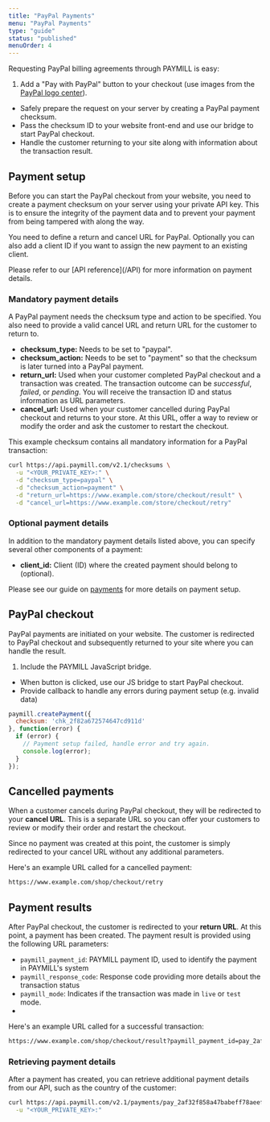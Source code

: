 ```yaml
---
title: "PayPal Payments"
menu: "PayPal Payments"
type: "guide"
status: "published"
menuOrder: 4
---
```


Requesting PayPal billing agreements through PAYMILL is easy:

1. Add a "Pay with PayPal" button to your checkout (use images from the [PayPal logo center](https://www.paypal.com/webapps/mpp/logo-center)).
- Safely prepare the request on your server by creating a PayPal payment checksum.
- Pass the checksum ID to your website front-end and use our bridge to start PayPal checkout.
- Handle the customer returning to your site along with information about the transaction result.

## Payment setup

Before you can start the PayPal checkout from your website, you need to create a payment checksum on your server using your private API key. This is to ensure the integrity of the payment data and to prevent your payment from being tampered with along the way.

You need to define a return and cancel URL for PayPal. Optionally you can also add a client ID if you want to assign the new payment to an existing client.

<div class="info">
Please refer to our [API reference](/API) for more information on payment details.
</div>

### Mandatory payment details

A PayPal payment needs the checksum type and action to be specified. You also need to provide a valid cancel URL and return URL for the customer to return to.

- **checksum_type:** Needs to be set to "paypal".
- **checksum_action:** Needs to be set to "payment" so that the checksum is later turned into a PayPal payment.
- **return_url:** Used when your customer completed PayPal checkout and a transaction was created. The transaction outcome can be *successful*, *failed*, or *pending*. You will receive the transaction ID and status information as URL parameters.
- **cancel_url:** Used when your customer cancelled during PayPal checkout and returns to your store. At this URL, offer a way to review or modify the order and ask the customer to restart the checkout.

This example checksum contains all mandatory information for a PayPal transaction:

```sh
curl https://api.paymill.com/v2.1/checksums \
  -u "<YOUR_PRIVATE_KEY>:" \
  -d "checksum_type=paypal" \
  -d "checksum_action=payment" \
  -d "return_url=https://www.example.com/store/checkout/result" \
  -d "cancel_url=https://www.example.com/store/checkout/retry"
```

### Optional payment details

In addition to the mandatory payment details listed above, you can specify several other components of a payment:

- **client_id:** Client (ID) where the created payment should belong to (optional).

Please see our guide on [payments](/guides/reference/payments.html) for more details on payment setup.

## PayPal checkout

PayPal payments are initiated on your website. The customer is redirected to PayPal checkout and subsequently returned to your site where you can handle the result.

1. Include the PAYMILL JavaScript bridge.
- When button is clicked, use our JS bridge to start PayPal checkout.
- Provide callback to handle any errors during payment setup (e.g. invalid data)

```javascript
paymill.createPayment({
  checksum: 'chk_2f82a672574647cd911d'
}, function(error) {
  if (error) {
    // Payment setup failed, handle error and try again.
    console.log(error);
  }
});
```

## Cancelled payments

When a customer cancels during PayPal checkout, they will be redirected to your **cancel URL**. This is a separate URL so you can offer your customers to review or modify their order and restart the checkout.

Since no payment was created at this point, the customer is simply redirected to your cancel URL without any additional parameters.

Here's an example URL called for a cancelled payment:

```sh
https://www.example.com/shop/checkout/retry
```

## Payment results

After PayPal checkout, the customer is redirected to your **return URL**. At this point, a payment has been created. The payment result is provided using the following URL parameters:

- `paymill_payment_id`: PAYMILL payment ID, used to identify the payment in PAYMILL's system
- `paymill_response_code`: Response code providing more details about the transaction status
- `paymill_mode`: Indicates if the transaction was made in `live` or `test` mode.
- 
Here's an example URL called for a successful transaction:

```sh
https://www.example.com/shop/checkout/result?paymill_payment_id=pay_2af32f858a47babeff78aeef&paymill_response_code=20000&paymill_mode=test
```

### Retrieving payment details

After a payment has created, you can retrieve additional payment details from our API, such as the country of the customer:

```sh
curl https://api.paymill.com/v2.1/payments/pay_2af32f858a47babeff78aeef \
  -u "<YOUR_PRIVATE_KEY>:"
```
